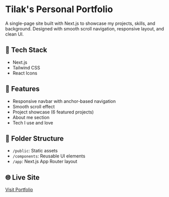 # Tilak's Personal Portfolio

A single-page site built with Next.js to showcase my projects, skills, and background. Designed with smooth scroll navigation, responsive layout, and clean UI.

## 🔧 Tech Stack

- Next.js
- Tailwind CSS
- React Icons

## 🚀 Features

- Responsive navbar with anchor-based navigation
- Smooth scroll effect
- Project showcase (6 featured projects)
- About me section
- Tech I use and love

## 📁 Folder Structure

- `/public`: Static assets
- `/components`: Reusable UI elements
- `/app`: Next.js App Router layout

## 🌐 Live Site

[Visit Portfolio](https://portfolio-theta-pearl-17.vercel.app/)
